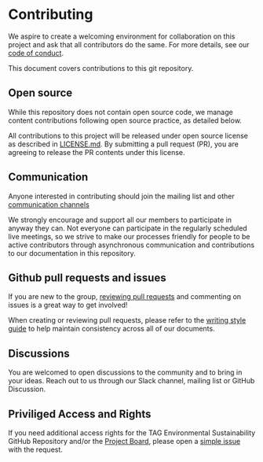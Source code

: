 # Contributing

We aspire to create a welcoming environment for collaboration on this project
and ask that all contributors do the same. For more details, see our [code of
conduct](/CODE-OF-CONDUCT.md).

This document covers contributions to this git repository.

## Open source

While this repository does not contain open source code, we manage content
contributions following open source practice, as detailed below.

All contributions to this project will be released under open source license as
described in [LICENSE.md](/LICENSE.md). By submitting a pull request (PR),
you are agreeing to release the PR contents under this license.

## Communication

Anyone interested in contributing should join the mailing list and other
[communication channels](https://github.com/cncf/wg-env-sustainability#meetings)

We strongly encourage and support all our members to participate in anyway
they can. Not everyone can participate in the regularly scheduled live meetings,
so we strive to make our processes friendly for people to be active contributors
through asynchronous communication and contributions to our documentation
in this repository.

## Github pull requests and issues

If you are new to the group, [reviewing pull requests](pull-request-review.md)
and commenting on issues is a great way to get involved!

When creating or reviewing pull requests, please refer to the
[writing style guide](writing-style.md) to help maintain consistency across
all of our documents.

## Discussions

You are welcomed to open discussions to the community and to bring in your ideas. Reach out to us through our Slack channel, mailing list or GitHub Discussion.

## Priviliged Access and Rights

If you need additional access rights for the TAG Environmental Sustainability GitHub Repository and/or the [Project Board](https://github.com/orgs/cncf/projects/10), please open a [simple issue](https://github.com/cncf/tag-env-sustainability/issues/new) with the request.
